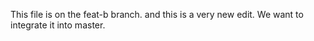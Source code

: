 This file is on the feat-b branch.
and this is a very new edit.
We want to integrate it into master.